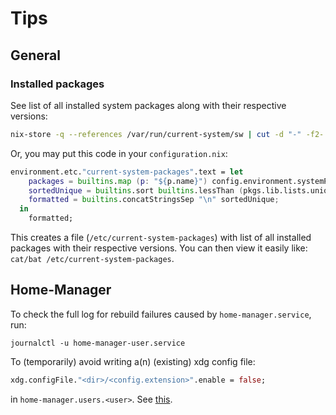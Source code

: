 # Tips

## General

### Installed packages

See list of all installed system packages along with their respective versions:

```bash
nix-store -q --references /var/run/current-system/sw | cut -d "-" -f2-
```

Or, you may put this code in your `configuration.nix`:

```nix
environment.etc."current-system-packages".text = let
    packages = builtins.map (p: "${p.name}") config.environment.systemPackages;
    sortedUnique = builtins.sort builtins.lessThan (pkgs.lib.lists.unique packages);
    formatted = builtins.concatStringsSep "\n" sortedUnique;
  in
    formatted;
```

This creates a file (`/etc/current-system-packages`) with list of all installed packages with their respective versions. You can then view it easily like: `cat/bat /etc/current-system-packages`.

## Home-Manager

To check the full log for rebuild failures caused by `home-manager.service`, run:

```shell
journalctl -u home-manager-user.service
```

To (temporarily) avoid writing a(n) (existing) xdg config file:

```nix
xdg.configFile."<dir>/<config.extension>".enable = false;
```

in `home-manager.users.<user>`. See [this](https://home-manager-options.extranix.com/?query=xdg.configFile.&release=master).
